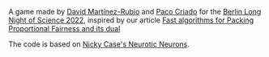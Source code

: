 A game made by [David Martínez-Rubio](https://github.com/damaru2) and [Paco Criado](https://github.com/criado) for the [Berlin Long Night of Science 2022](https://www.langenachtderwissenschaften.de/en/), inspired by our article [Fast algorithms for Packing Proportional Fairness and its dual](https://arxiv.org/abs/2109.03678)

The code is based on [Nicky Case's Neurotic Neurons](https://github.com/ncase/neurons).
